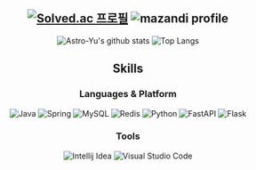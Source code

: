 <div align="center">
   
[![Solved.ac 프로필](http://mazassumnida.wtf/api/v2/generate_badge?boj=yush2202)](https://solved.ac/yush2202)
![mazandi profile](http://mazandi.herokuapp.com/api?handle=yush2202&theme=warm)   
---
   
![Astro-Yu's github stats](https://github-readme-stats.vercel.app/api?username=Astro-Yu&show_icons=true&theme=tokyonight)
![Top Langs](https://github-readme-stats.vercel.app/api/top-langs/?username=Astro-Yu&layout=compact&theme=tokyonight)

## Skills
### Languages & Platform
![Java](https://img.shields.io/badge/Java-ED8B00?style=for-the-badge&logo=openjdk&logoColor=white)
![Spring](https://img.shields.io/badge/Srping-6DB33F?style=for-the-badge&logo=Spring&logoColor=white)
![MySQL](https://img.shields.io/badge/MySQL-4479A1.svg?&style=for-the-badge&logo=MySQL&logoColor=white)
![Redis](https://img.shields.io/badge/Redis-DC382D.svg?&style=for-the-badge&logo=Redis&logoColor=white)
![Python](https://img.shields.io/badge/Python-3776AB.svg?&style=for-the-badge&logo=Python&logoColor=white)
![FastAPI](https://img.shields.io/badge/FastAPI-005571?style=for-the-badge&logo=fastapi&logoColor=white)
![Flask](https://img.shields.io/badge/Flask-000000.svg?&style=for-the-badge&logo=Flask&logoColor=white)



### Tools
![Intellij Idea](https://img.shields.io/badge/IntelliJ_IDEA-000000.svg?style=for-the-badge&logo=intellij-idea&logoColor=white)
![Visual Studio Code](https://img.shields.io/badge/Visual%20Studio%20Code-007ACC.svg?&style=for-the-badge&logo=Visual%20Studio%20Code&logoColor=white)
</div>




<!--
**Astro-Yu/Astro-Yu** is a ✨ _special_ ✨ repository because its `README.md` (this file) appears on your GitHub profile.

Here are some ideas to get you started:

- 🔭 I’m currently working on ...
- 🌱 I’m currently learning ...
- 👯 I’m looking to collaborate on ...
- 🤔 I’m looking for help with ...
- 💬 Ask me about ...
- 📫 How to reach me: ...
- 😄 Pronouns: ...
- ⚡ Fun fact: ...
-->
